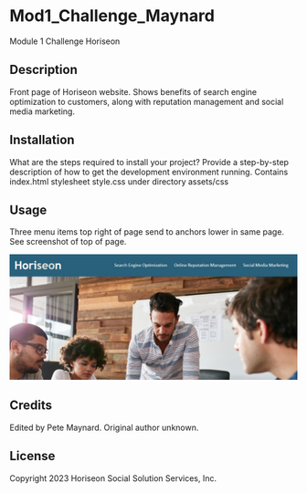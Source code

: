 # Mod1_Challenge_Maynard
Module 1 Challenge Horiseon 

## Description

Front page of Horiseon website.  Shows benefits of search engine optimization to customers, along with reputation management and social media marketing.


## Installation

What are the steps required to install your project? Provide a step-by-step description of how to get the development environment running.
Contains
  index.html
  stylesheet style.css under directory assets/css

## Usage

Three menu items top right of page send to anchors lower in same page.  See screenshot of top of page.

![alt text](./assets/images/screenshot.jpg)


## Credits

Edited by Pete Maynard.  Original author unknown.

## License

Copyright 2023 Horiseon Social Solution Services, Inc.
